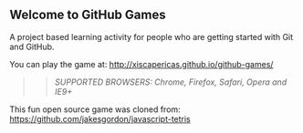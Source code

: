 ## Welcome to GitHub Games

A project based learning activity for people who are getting started with Git and GitHub.

You can play the game at: http://xiscapericas.github.io/github-games/

>> _*SUPPORTED BROWSERS*: Chrome, Firefox, Safari, Opera and IE9+_

This fun open source game was cloned from: https://github.com/jakesgordon/javascript-tetris
